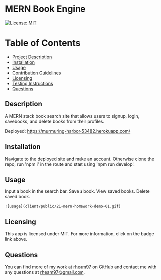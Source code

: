 
  # MERN Book Engine

  [![License: MIT](https://img.shields.io/badge/License-MIT-yellow.svg)](https://opensource.org/licenses/MIT)

  # Table of Contents
  * [Project Description](#description)
  * [Installation](#installation)
  * [Usage](#usage)
  * [Contribution Guidelines](#contribution-guidelines)
  * [Licensing](#license)
  * [Testing Instructions](#testing-instructions)
  * [Questions](#questions)
  
  <a name="description"></a>
  ## Description
  A MERN stack book search site that allows users to signup, login, savebooks, and delete books from their profiles.

  Deployed: https://murmuring-harbor-53482.herokuapp.com/ 

  <a name="install"></a>
  ## Installation
  Navigate to the deployed site and make an account. Otherwise clone the repo, run 'npm i' in the route and start using 'npm run develop'.

  <a name="usage"></a>
  ## Usage
  Input a book in the search bar. Save a book. View saved books. Delete saved book.

    ![usage](client/public/21-mern-homework-demo-01.gif)
  <a name="license"></a>
  ## Licensing
  This app is licensed under MIT. For more information, click on the badge link above.

  <a name="questions"></a>
  ## Questions
  You can find more of my work at [rheam97](https://github.com/rheam97)
  on GitHub and contact me with any questions
  at rheam97@gmail.com.